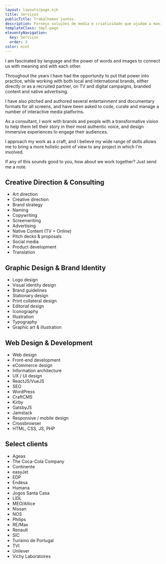 ```yaml
---
layout: layouts/page.njk
title: Serviços
publicTitle: Trabalhemos juntos.
description: Forneço soluções de media e criatividade que ajudam a manifestar uma visão maior.
templateClass: tmpl-page
eleventyNavigation:
  key: Serviços
  order: 3
color: mint
---
```


I am fascinated by language and the power of words and images to connect us with meaning and with each other.

Throughout the years I have had the opportunity to put that power into practice, while working with both local and international brands, either directly or as a recruited partner, on TV and digital campaigns, branded content and native advertising.

I have also pitched and authored several entertainment and documentary formats for all screens, and have been asked to code, curate and manage a number of interactive media platforms.

As a consultant, I work with brands and people with a transformative vision to help them tell their story in their most authentic voice, and design immersive experiences to engage their audiences.

I approach my work as a craft, and I believe my wide range of skills allows me to bring a more holistic point of view to any project in which I'm involved.

If any of this sounds good to you, how about we work together? Just send me a note.

<div class="services__list">

## Creative Direction & Consulting

- Art direction
- Creative direction
- Brand strategy
- Naming
- Copywriting
- Screenwriting
- Advertising
- Native Content (TV + Online)
- Pitch decks & proposals
- Social media
- Product development
- Translation

</div>

<div class="services__list">

## Graphic Design & Brand Identity

- Logo design
- Visual identity design
- Brand guidelines
- Stationary design
- Print collateral design
- Editorial design
- Iconography
- Illustration
- Typography
- Graphic art & illustration

</div>

<div class="services__list">

## Web Design & Development

- Web design
- Front-end development
- eCommerce design
- Information architecture
- UX / UI design
- ReactJS/VueJS
- SEO
- WordPress
- CraftCMS
- Kirby
- GatsbyJS
- Jamstack
- Responsive / mobile design
- Crossbrowser
- HTML, CSS, JS, PHP

</div>

<div class="services__list">

## Select clients

- Ageas
- The Coca-Cola Company
- Continente
- easyJet
- EDP
- Endesa
- Humana
- Jogos Santa Casa
- LIDL
- MEO/Altice
- Nissan
- NOS
- Philips
- RE/Max
- Renault
- SIC
- Turismo de Portugal
- TVI
- Unilever
- Vichy Laboratoires

</div>
